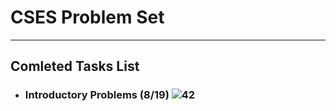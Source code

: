 # CSES Problem Set
___
## Comleted Tasks List
- ### Introductory Problems (8/19) ![42](https://progress-bar.dev/42)